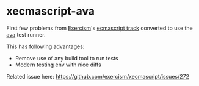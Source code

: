 # xecmascript-ava

First few problems from [Exercism](http://exercism.io)'s [ecmascript track](https://github.com/exercism/xecmascript) converted to use the [ava](https://github.com/avajs/ava) test runner.

This has following advantages:

* Remove use of any build tool to run tests
* Modern testing env with nice diffs

Related issue here: https://github.com/exercism/xecmascript/issues/272
